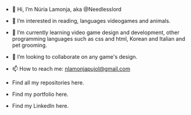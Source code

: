 - 👋 Hi, I’m Núria Lamonja, aka @Needlesslord
- 👀 I’m interested in reading, languages videogames and animals.
- 🌱 I’m currently learning video game design and development, other programming languages such as css and html, Korean and Italian and pet grooming.
- 💞️ I’m looking to collaborate on any game's design.
- 📫 How to reach me: nlamonjapujol@gmail.com

- Find all my repositories here.
- Find my portfolio here.
- Find my LinkedIn here.

<!---
Needlesslord/Needlesslord is a ✨ special ✨ repository because its `README.md` (this file) appears on your GitHub profile.
You can click the Preview link to take a look at your changes.
--->
